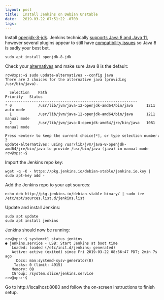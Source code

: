 ```yaml
---
layout: post
title:  Install Jenkins on Debian Unstable
date:   2019-03-22 07:51:22 -0700
tags:   
---
```

Install [openjdk-8-jdk](https://packages.debian.org/sid/openjdk-8-jdk).  Jenkins technically [supports Java 8 and Java 11](https://jenkins.io/doc/administration/requirements/java/), however several plugins appear to still have [compatibility issues](https://wiki.jenkins.io/display/JENKINS/Known+Java+11+Compatibility+issues) so Java 8 is sadly your best bet.
```
sudo apt install openjdk-8-jdk
```
Check your [alternatives](https://wiki.debian.org/DebianAlternatives) and make sure Java 8 is the default:
```
rcw@xps:~$ sudo update-alternatives --config java
There are 2 choices for the alternative java (providing /usr/bin/java).

  Selection    Path                                            Priority   Status
------------------------------------------------------------
* 0            /usr/lib/jvm/java-12-openjdk-amd64/bin/java      1211      auto mode
  1            /usr/lib/jvm/java-12-openjdk-amd64/bin/java      1211      manual mode
  2            /usr/lib/jvm/java-8-openjdk-amd64/jre/bin/java   1081      manual mode

Press <enter> to keep the current choice[*], or type selection number: 2
update-alternatives: using /usr/lib/jvm/java-8-openjdk-amd64/jre/bin/java to provide /usr/bin/java (java) in manual mode
rcw@xps:~$
```
Import the Jenkins repo key:
```
wget -q -O - https://pkg.jenkins.io/debian-stable/jenkins.io.key | sudo apt-key add -
```
Add the Jenkins repo to your apt sources:
```
echo deb http://pkg.jenkins.io/debian-stable binary/ | sudo tee /etc/apt/sources.list.d/jenkins.list
```
Update and install Jenkins:
```
sudo apt update
sudo apt install jenkins
```
Jenkins should now be running:
```
rcw@xps:~$ systemctl status jenkins
● jenkins.service - LSB: Start Jenkins at boot time
   Loaded: loaded (/etc/init.d/jenkins; generated)
   Active: active (exited) since Fri 2019-03-22 08:56:47 PDT; 2min 7s ago
     Docs: man:systemd-sysv-generator(8)
    Tasks: 0 (limit: 4915)
   Memory: 0B
   CGroup: /system.slice/jenkins.service
rcw@xps:~$
```
Go to http://localhost:8080 and follow the on-screen instructions to finish setup.
